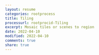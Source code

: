 ```yaml
---
layout: resume
categories: rootprocess
title: Tiling
processurl: rootprocid-Tiling
excerpt: Mosaic tiles or scenes to region
date: 2022-04-10
modified: 2022-04-10
comments: true
share: true
---
```


